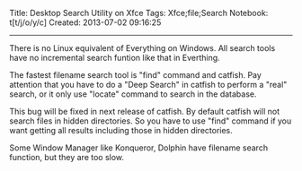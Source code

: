 Title: Desktop Search Utility on Xfce
Tags: Xfce;file;Search
Notebook: t[t/j/o/y/c]
Created: 2013-07-02 09:16:25

------

There is no Linux equivalent of Everything on Windows. All search tools have no incremental search funtion like that in Everthing.

 

The fastest filename search tool is "find" command and catfish. Pay attention that you have to do a "Deep Search" in catfish to perform a "real" search, or it only use "locate" command to search in the database.

This bug will be fixed in next release of catfish. By default catfish will not search files in hidden directories. So you have to use "find" command if you want getting all results including those in hidden directories.

 

Some Window Manager like Konqueror, Dolphin have filename search function, but they are too slow.